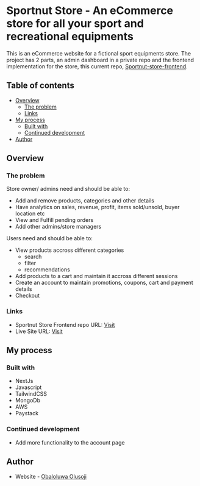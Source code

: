# Sportnut Store - An eCommerce store for all your sport and recreational equipments

This is an eCommerce website for a fictional sport equipments store. The project has 2 parts, an admin dashboard in a private repo and the frontend implementation for the store, this current repo, [Sportnut-store-frontend](https://github.com/obah/sportnut-store-frontend).

## Table of contents

- [Overview](#overview)
  - [The problem](#the-problem)
  - [Links](#links)
- [My process](#my-process)
  - [Built with](#built-with)
  - [Continued development](#continued-development)
- [Author](#author)

## Overview

### The problem

Store owner/ admins need and should be able to:

- Add and remove products, categories and other details
- Have analytics on sales, revenue, profit, items sold/unsold, buyer location etc
- View and Fulfill pending orders
- Add other admins/store managers

Users need and should be able to:

- View products accross different categories
  - search
  - filter
  - recommendations
- Add products to a cart and maintain it accross different sessions
- Create an account to maintain promotions, coupons, cart and payment details
- Checkout

### Links

- Sportnut Store Frontend repo URL: [Visit](https://github.com/obah/sportnut-store-frontend)
- Live Site URL: [Visit](https://sportnut-store-frontend.vercel.app/)

## My process

### Built with

- NextJs
- Javascript
- TailwindCSS
- MongoDb
- AWS
- Paystack

### Continued development

- Add more functionality to the account page

## Author

- Website - [Obaloluwa Olusoji](https://www.obaloluwa.com)

